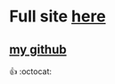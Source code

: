 # Full site [here](http://thomasrofl.zzz.com.ua)
## [my github](github.com/vadikcorp)
:+1: :octocat:
